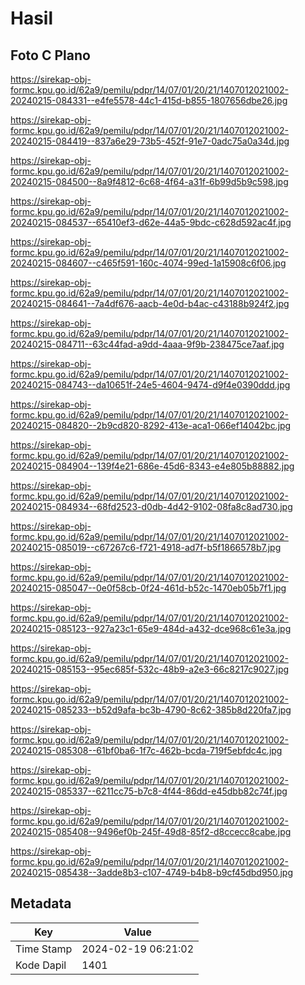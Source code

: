 # Hasil

## Foto C Plano

https://sirekap-obj-formc.kpu.go.id/62a9/pemilu/pdpr/14/07/01/20/21/1407012021002-20240215-084331--e4fe5578-44c1-415d-b855-1807656dbe26.jpg

https://sirekap-obj-formc.kpu.go.id/62a9/pemilu/pdpr/14/07/01/20/21/1407012021002-20240215-084419--837a6e29-73b5-452f-91e7-0adc75a0a34d.jpg

https://sirekap-obj-formc.kpu.go.id/62a9/pemilu/pdpr/14/07/01/20/21/1407012021002-20240215-084500--8a9f4812-6c68-4f64-a31f-6b99d5b9c598.jpg

https://sirekap-obj-formc.kpu.go.id/62a9/pemilu/pdpr/14/07/01/20/21/1407012021002-20240215-084537--65410ef3-d62e-44a5-9bdc-c628d592ac4f.jpg

https://sirekap-obj-formc.kpu.go.id/62a9/pemilu/pdpr/14/07/01/20/21/1407012021002-20240215-084607--c465f591-160c-4074-99ed-1a15908c6f06.jpg

https://sirekap-obj-formc.kpu.go.id/62a9/pemilu/pdpr/14/07/01/20/21/1407012021002-20240215-084641--7a4df676-aacb-4e0d-b4ac-c43188b924f2.jpg

https://sirekap-obj-formc.kpu.go.id/62a9/pemilu/pdpr/14/07/01/20/21/1407012021002-20240215-084711--63c44fad-a9dd-4aaa-9f9b-238475ce7aaf.jpg

https://sirekap-obj-formc.kpu.go.id/62a9/pemilu/pdpr/14/07/01/20/21/1407012021002-20240215-084743--da10651f-24e5-4604-9474-d9f4e0390ddd.jpg

https://sirekap-obj-formc.kpu.go.id/62a9/pemilu/pdpr/14/07/01/20/21/1407012021002-20240215-084820--2b9cd820-8292-413e-aca1-066ef14042bc.jpg

https://sirekap-obj-formc.kpu.go.id/62a9/pemilu/pdpr/14/07/01/20/21/1407012021002-20240215-084904--139f4e21-686e-45d6-8343-e4e805b88882.jpg

https://sirekap-obj-formc.kpu.go.id/62a9/pemilu/pdpr/14/07/01/20/21/1407012021002-20240215-084934--68fd2523-d0db-4d42-9102-08fa8c8ad730.jpg

https://sirekap-obj-formc.kpu.go.id/62a9/pemilu/pdpr/14/07/01/20/21/1407012021002-20240215-085019--c67267c6-f721-4918-ad7f-b5f1866578b7.jpg

https://sirekap-obj-formc.kpu.go.id/62a9/pemilu/pdpr/14/07/01/20/21/1407012021002-20240215-085047--0e0f58cb-0f24-461d-b52c-1470eb05b7f1.jpg

https://sirekap-obj-formc.kpu.go.id/62a9/pemilu/pdpr/14/07/01/20/21/1407012021002-20240215-085123--927a23c1-65e9-484d-a432-dce968c61e3a.jpg

https://sirekap-obj-formc.kpu.go.id/62a9/pemilu/pdpr/14/07/01/20/21/1407012021002-20240215-085153--95ec685f-532c-48b9-a2e3-66c8217c9027.jpg

https://sirekap-obj-formc.kpu.go.id/62a9/pemilu/pdpr/14/07/01/20/21/1407012021002-20240215-085233--b52d9afa-bc3b-4790-8c62-385b8d220fa7.jpg

https://sirekap-obj-formc.kpu.go.id/62a9/pemilu/pdpr/14/07/01/20/21/1407012021002-20240215-085308--61bf0ba6-1f7c-462b-bcda-719f5ebfdc4c.jpg

https://sirekap-obj-formc.kpu.go.id/62a9/pemilu/pdpr/14/07/01/20/21/1407012021002-20240215-085337--6211cc75-b7c8-4f44-86dd-e45dbb82c74f.jpg

https://sirekap-obj-formc.kpu.go.id/62a9/pemilu/pdpr/14/07/01/20/21/1407012021002-20240215-085408--9496ef0b-245f-49d8-85f2-d8ccecc8cabe.jpg

https://sirekap-obj-formc.kpu.go.id/62a9/pemilu/pdpr/14/07/01/20/21/1407012021002-20240215-085438--3adde8b3-c107-4749-b4b8-b9cf45dbd950.jpg


## Metadata

| Key        | Value               |
| ---------- | ------------------- |
| Time Stamp | 2024-02-19 06:21:02 |
| Kode Dapil | 1401                |



